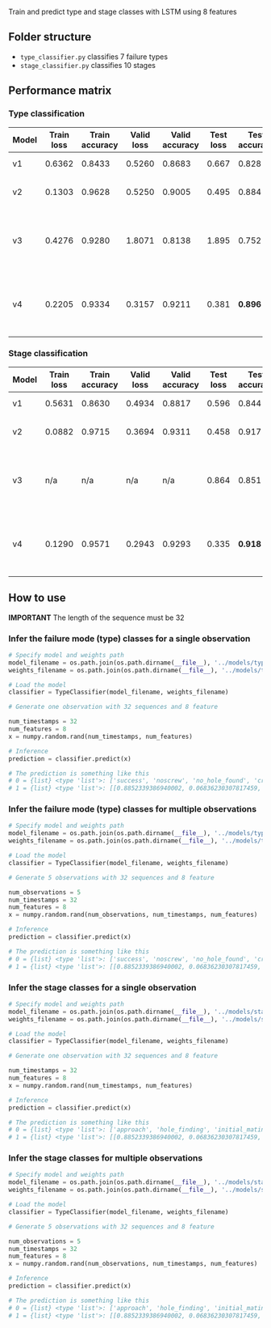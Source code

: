 Train and predict type and stage classes with LSTM using 8 features

## Folder structure
* ```type_classifier.py``` classifies 7 failure types
* ```stage_classifier.py``` classifies 10 stages

## Performance matrix

### Type classification
Model | Train loss | Train accuracy | Valid loss | Valid accuracy | Test loss | Test accuracy | Description
------|------------|----------------|------------|----------------|-----------|---------------|------------
v1 | 0.6362 | 0.8433 | 0.5260 | 0.8683 | 0.667 | 0.828 | full sequence
v2 | 0.1303 | 0.9628 | 0.5250 | 0.9005 | 0.495 | 0.884 | sequence of 32 time frames
v3 | 0.4276 | 0.9280 | 1.8071 | 0.8138 | 1.895 | 0.752 | sequence of 32 time frames with Keras stateful enabled
v4 | 0.2205 | 0.9334 | 0.3157 | 0.9211 | 0.381 | **0.896** | sequence of 32 time frames with dropout rate 0.2 at input layer

### Stage classification
Model | Train loss | Train accuracy | Valid loss | Valid accuracy | Test loss | Test accuracy | Description
------|------------|----------------|------------|----------------|-----------|---------------|------------
v1 | 0.5631 | 0.8630 | 0.4934 | 0.8817 | 0.596 | 0.844 | full sequence
v2 | 0.0882 | 0.9715 | 0.3694 | 0.9311 | 0.458 | 0.917 | sequence of 32 time frames
v3 | n/a | n/a | n/a | n/a | 0.864 | 0.851 | sequence of 32 time frames with Keras stateful enabled
v4 | 0.1290 | 0.9571 | 0.2943 | 0.9293 | 0.335 | **0.918** | sequence of 32 time frames with dropout rate 0.2 at input layer


## How to use

**IMPORTANT** The length of the sequence must be 32

### Infer the failure mode (type) classes for a single observation

```python
# Specify model and weights path
model_filename = os.path.join(os.path.dirname(__file__), '../models/type_lstm_v2.json')
weights_filename = os.path.join(os.path.dirname(__file__), '../models/type_lstm_v2.h5')

# Load the model
classifier = TypeClassifier(model_filename, weights_filename)

# Generate one observation with 32 sequences and 8 feature

num_timestamps = 32
num_features = 8
x = numpy.random.rand(num_timestamps, num_features)

# Inference
prediction = classifier.predict(x)

# The prediction is something like this
# 0 = {list} <type 'list'>: ['success', 'noscrew', 'no_hole_found', 'crossthread', 'stripped_no_engage', 'stripped', 'partial']
# 1 = {list} <type 'list'>: [[0.8852339386940002, 0.06836230307817459, 0.021053753793239594, 0.00986627209931612, 0.003368750214576721, 0.004927818197757006, 0.007187273818999529]]
```

### Infer the failure mode (type) classes for multiple observations
```python
# Specify model and weights path
model_filename = os.path.join(os.path.dirname(__file__), '../models/type_lstm_v2.json')
weights_filename = os.path.join(os.path.dirname(__file__), '../models/type_lstm_v2.h5')

# Load the model
classifier = TypeClassifier(model_filename, weights_filename)

# Generate 5 observations with 32 sequences and 8 feature

num_observations = 5
num_timestamps = 32
num_features = 8
x = numpy.random.rand(num_observations, num_timestamps, num_features)

# Inference
prediction = classifier.predict(x)

# The prediction is something like this
# 0 = {list} <type 'list'>: ['success', 'noscrew', 'no_hole_found', 'crossthread', 'stripped_no_engage', 'stripped', 'partial']
# 1 = {list} <type 'list'>: [[0.8852339386940002, 0.06836230307817459, 0.021053753793239594, 0.00986627209931612, 0.003368750214576721, 0.004927818197757006, 0.007187273818999529], ...]
```

### Infer the stage classes for a single observation

```python
# Specify model and weights path
model_filename = os.path.join(os.path.dirname(__file__), '../models/stage_lstm_v2.json')
weights_filename = os.path.join(os.path.dirname(__file__), '../models/stage_lstm_v2.h5')

# Load the model
classifier = TypeClassifier(model_filename, weights_filename)

# Generate one observation with 32 sequences and 8 feature

num_timestamps = 32
num_features = 8
x = numpy.random.rand(num_timestamps, num_features)

# Inference
prediction = classifier.predict(x)

# The prediction is something like this
# 0 = {list} <type 'list'>: ['approach', 'hole_finding', 'initial_mating', 'no_screw_spinning', 'rundown', 'screw_fallen', 'stripped_engaging', 'stripped_rundown', 'stripped_tightening', 'tightening']
# 1 = {list} <type 'list'>: [[0.8852339386940002, 0.06836230307817459, 0.021053753793239594, 0.00986627209931612, 0.003368750214576721, 0.004927818197757006, 0.007187273818999529, ...]]
```

### Infer the stage classes for multiple observations
```python
# Specify model and weights path
model_filename = os.path.join(os.path.dirname(__file__), '../models/stage_lstm_v2.json')
weights_filename = os.path.join(os.path.dirname(__file__), '../models/stage_lstm_v2.h5')

# Load the model
classifier = TypeClassifier(model_filename, weights_filename)

# Generate 5 observations with 32 sequences and 8 feature

num_observations = 5
num_timestamps = 32
num_features = 8
x = numpy.random.rand(num_observations, num_timestamps, num_features)

# Inference
prediction = classifier.predict(x)

# The prediction is something like this
# 0 = {list} <type 'list'>: ['approach', 'hole_finding', 'initial_mating', 'no_screw_spinning', 'rundown', 'screw_fallen', 'stripped_engaging', 'stripped_rundown', 'stripped_tightening', 'tightening']
# 1 = {list} <type 'list'>: [[0.8852339386940002, 0.06836230307817459, 0.021053753793239594, 0.00986627209931612, 0.003368750214576721, 0.004927818197757006, 0.007187273818999529, ...], ...]
```

